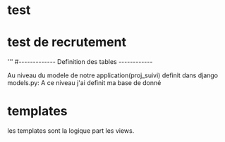 # test

# test de recrutement

'''
#------------- Definition des tables ------------

Au niveau du modele de notre application(proj_suivi)
definit dans django models.py: A ce niveau j'ai definit ma base de donné

# templates
les templates sont la logique part les views.

